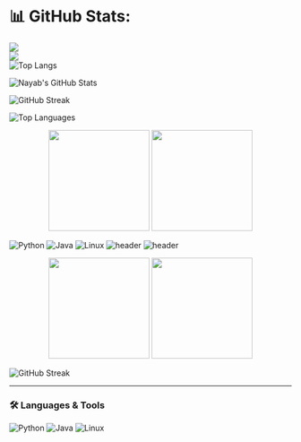# 📊 GitHub Stats:
![](https://github-readme-stats.vercel.app/api?username=Nayab-Fatima17&theme=dark&hide_border=false&include_all_commits=false&count_private=false)<br/>
![](https://nirzak-streak-stats.vercel.app/?user=Nayab-Fatima17&theme=dark&hide_border=false)<br/>
![Top Langs](https://github-readme-stats.vercel.app/api/top-langs/?username=Nayab-Fatima17&langs_count=10&layout=compact&theme=dark&hide_border=false)
<!-- Proudly created with GPRM ( https://gprm.itsvg.in ) -->
![Nayab's GitHub Stats](https://github-readme-stats.vercel.app/api?username=NayabFatima&show_icons=true&theme=radical&hide_border=true&border_radius=20)

![GitHub Streak](https://github-readme-streak-stats.herokuapp.com/?user=NayabFatima&theme=radical&hide_border=true&border_radius=20)

![Top Languages](https://github-readme-stats.vercel.app/api/top-langs/?username=NayabFatima&layout=compact&theme=radical&hide_border=true&border_radius=20)
<p align="center">
  <img src="https://github-readme-stats.vercel.app/api?username=NayabFatima&show_icons=true&theme=tokyonight&border_radius=15" height="180">
  <img src="https://github-readme-stats.vercel.app/api/top-langs/?username=NayabFatima&layout=compact&theme=tokyonight&border_radius=15" height="180">
</p>

![Python](https://img.shields.io/badge/Python-3776AB?style=for-the-badge&logo=python&logoColor=white)
![Java](https://img.shields.io/badge/Java-ED8B00?style=for-the-badge&logo=openjdk&logoColor=white)
![Linux](https://img.shields.io/badge/Linux-FCC624?style=for-the-badge&logo=linux&logoColor=black)
![header](https://capsule-render.vercel.app/api?type=waving&color=gradient&height=200&section=header&text=Nayab's%20GitHub%20Profile&fontSize=40&fontColor=fff&animation=fadeIn&fontAlignY=35)
![header](https://capsule-render.vercel.app/api?type=waving&color=gradient&height=200&section=header&text=Nayab's%20GitHub%20Profile&fontSize=40&fontColor=fff&animation=fadeIn&fontAlignY=35)

<p align="center">
  <img src="https://github-readme-stats.vercel.app/api?username=NayabFatima&show_icons=true&theme=radical&border_radius=20" height="180">
  <img src="https://github-readme-stats.vercel.app/api/top-langs/?username=NayabFatima&layout=compact&theme=radical&border_radius=20" height="180">
</p>

![GitHub Streak](https://github-readme-streak-stats.herokuapp.com/?user=NayabFatima&theme=radical&border_radius=20)

---

### 🛠️ Languages & Tools
![Python](https://img.shields.io/badge/Python-3776AB?style=for-the-badge&logo=python&logoColor=white)
![Java](https://img.shields.io/badge/Java-ED8B00?style=for-the-badge&logo=openjdk&logoColor=white)
![Linux](https://img.shields.io/badge/Linux-FCC624?style=for-the-badge&logo=linux&logoColor=black)







